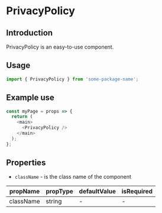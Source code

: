 # PrivacyPolicy

<!-- STORY -->

## Introduction

PrivacyPolicy is an easy-to-use component.

## Usage

```javascript
import { PrivacyPolicy } from 'some-package-name';
```

## Example use

```javascript
const myPage = props => {
  return (
    <main>
      <PrivacyPolicy />
    </main>
  );
};
```

## Properties

- `className` - is the class name of the component

| propName  | propType | defaultValue | isRequired |
| --------- | -------- | ------------ | ---------- |
| className | string   | -            | -          |
